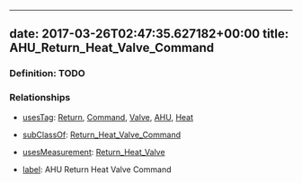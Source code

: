 
---
date: 2017-03-26T02:47:35.627182+00:00
title: AHU_Return_Heat_Valve_Command
---
### Definition: TODO

### Relationships

* [usesTag](https://brickschema.org/schema/1.0/BrickFrame#usesTag): [Return](https://brickschema.org/schema/1.0/BrickTag#Return), [Command](https://brickschema.org/schema/1.0/BrickTag#Command), [Valve](https://brickschema.org/schema/1.0/BrickTag#Valve), [AHU](https://brickschema.org/schema/1.0/BrickTag#AHU), [Heat](https://brickschema.org/schema/1.0/BrickTag#Heat)

* [subClassOf](http://www.w3.org/2000/01/rdf-schema#subClassOf): [Return_Heat_Valve_Command](https://brickschema.org/schema/1.0/Brick#Return_Heat_Valve_Command)

* [usesMeasurement](https://brickschema.org/schema/1.0/BrickFrame#usesMeasurement): [Return_Heat_Valve](https://brickschema.org/schema/1.0/Brick#Return_Heat_Valve)

* [label](http://www.w3.org/2000/01/rdf-schema#label): AHU Return Heat Valve Command
